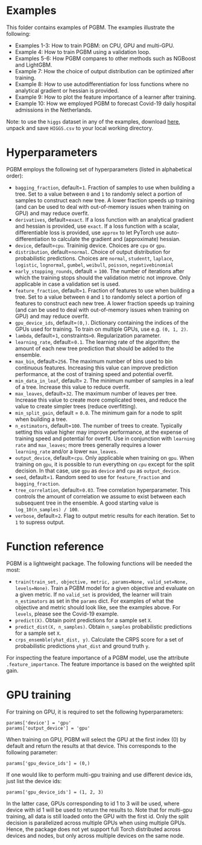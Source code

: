 # Examples #

This folder contains examples of PGBM. The examples illustrate the following:
* Examples 1-3: How to train PGBM: on CPU, GPU and multi-GPU.
* Example 4: How to train PGBM using a validation loop.
* Examples 5-6: How PGBM compares to other methods such as NGBoost and LightGBM.
* Example 7: How the choice of output distribution can be optimized after training.
* Example 8: How to use autodifferentiation for loss functions where no analytical gradient or hessian is provided.
* Example 9: How to plot the feature importance of a learner after training.
* Example 10: How we employed PGBM to forecast Covid-19 daily hospital admissions in the Netherlands.

Note: to use the `higgs` dataset in any of the examples, download [here](https://archive.ics.uci.edu/ml/datasets/HIGGS), unpack and save `HIGGS.csv` to your local working directory.

# Hyperparameters #
PGBM employs the following set of hyperparameters (listed in alphabetical order):
* `bagging_fraction`, default=`1`. Fraction of samples to use when building a tree. Set to a value between `0` and `1` to randomly select a portion of samples to construct each new tree. A lower fraction speeds up training (and can be used to deal with out-of-memory issues when training on GPU) and may reduce overfit.
* `derivatives`, default=`exact`. If a loss function with an analytical gradient and hessian is provided, use `exact`. If a loss function with a scalar, differentiable loss is provided, use `approx` to let PyTorch use auto-differentiation to calculate the gradient and (approximate) hessian.
* `device`, default=`cpu`. Traininig device. Choices are `cpu` or `gpu`.
* `distribution`, default=`normal`. Choice of output distribution for probabilistic predictions. Choices are `normal`, `studentt`, `laplace`, `logistic`, `lognormal`, `gumbel`, `weibull`, `poisson`, `negativebinomial`
* `early_stopping_rounds`, default = `100`. The number of iterations after which the training stops should the validation metric not improve. Only applicable in case a validation set is used.
* `feature_fraction`, default=`1`. Fraction of features to use when building a tree. Set to a value between `0` and `1` to randomly select a portion of features to construct each new tree. A lower fraction speeds up training (and can be used to deal with out-of-memory issues when training on GPU) and may reduce overfit.
* `gpu_device_ids`, default=`(0,)`. Dictionary containing the indices of the GPUs used for training. To train on multiple GPUs, use e.g. `(0, 1, 2)`.
* `lambda`, default=`1`, constraints`>0`. Regularization parameter. 
* `learning_rate`, default=`0.1`. The learning rate of the algorithm; the amount of each new tree prediction that should be added to the ensemble.
* `max_bin`, default=`256`. The maximum number of bins used to bin continuous features. Increasing this value can improve prediction performance, at the cost of training speed and potential overfit.
* `min_data_in_leaf`, default= `2`. The minimum number of samples in a leaf of a tree. Increase this value to reduce overfit.
* `max_leaves`, default=`32`. The maximum number of leaves per tree. Increase this value to create more complicated trees, and reduce the value to create simpler trees (reduce overfitting).
* `min_split_gain`, default = `0.0`. The minimum gain for a node to split when building a tree.
* `n_estimators`, default=`100`. The number of trees to create. Typically setting this value higher may improve performance, at the expense of training speed and potential for overfit. Use in conjunction with `learning rate` and `max_leaves`; more trees generally requires a lower `learning_rate` and/or a lower `max_leaves`.
* `output_device`, default=`cpu`. Only applicable when training on `gpu`. When training on `gpu`, it is possible to run everything on `cpu` except for the split decision. In that case, use `gpu` as `device` and `cpu` as `output_device`.
* `seed`, default=`1`. Random seed to use for `feature_fraction` and `bagging_fraction`.
* `tree_correlation`, default=`0.03`. Tree correlation hyperparameter. This controls the amount of correlation we assume to exist between each subsequent tree in the ensemble. A good starting value is `log_10(n_samples) / 100`.
* `verbose`, default=`2`. Flag to output metric results for each iteration. Set to `1` to supress output.

# Function reference #
PGBM is a lightweight package. The following functions will be needed the most:
* `train(train_set, objective, metric, params=None, valid_set=None, levels=None)`. Train a PGBM model for a given objective and evaluate on a given metric. If no `valid_set` is provided, the learner will train `n_estimators` as set in the `params` dict. For examples of what the objective and metric should look like, see the examples above. For `levels`, please see the Covid-19 example.
* `predict(X)`. Obtain point predictions for a sample set `X`.
* `predict_dist(X, n_samples)`. Obtain `n_samples` probabilistic predictions for a sample set `X`. 
* `crps_ensemble(yhat_dist, y)`. Calculate the CRPS score for a set of probabilistic predictions `yhat_dist` and ground truth `y`.

For inspecting the feature importance of a PGBM model, use the attribute `.feature_importance`. The feature importance is based on the weighted split gain.

# GPU training #
For training on GPU, it is required to set the following hyperparameters:
```
params['device'] = 'gpu'
params['output_device'] = 'gpu'
```
When training on GPU, PGBM will select the GPU at the first index (0) by default and return the results at that device. This corresponds to the following parameter:
```
params['gpu_device_ids'] = (0,)
```
If one would like to perform multi-gpu training and use different device ids, just list the device ids:
```
params['gpu_device_ids'] = (1, 2, 3)
```
In the latter case, GPUs corresponding to id 1 to 3 will be used, where device with id 1 will be used to return the results to. Note that for multi-gpu training, all data is still loaded onto the GPU with the first id. Only the split decision is parallelized across multiple GPUs when using multiple GPUs. Hence, the package does not yet support full Torch distributed across devices and nodes, but only across multiple devices on the same node.